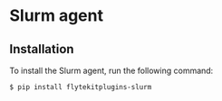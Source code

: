 # Slurm agent


## Installation

To install the Slurm agent, run the following command:

```
$ pip install flytekitplugins-slurm
```
